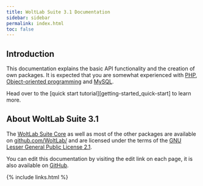 ```yaml
---
title: WoltLab Suite 3.1 Documentation
sidebar: sidebar
permalink: index.html
toc: false
---
```


## Introduction

This documentation explains the basic API functionality and the creation of own packages. It is expected that you are somewhat experienced with [PHP](https://en.wikipedia.org/wiki/PHP), [Object-oriented programming](https://en.wikipedia.org/wiki/Object-oriented_programming) and [MySQL](https://en.wikipedia.org/wiki/MySQL).

Head over to the [quick start tutorial][getting-started_quick-start] to learn more.

## About WoltLab Suite 3.1

The [WoltLab Suite Core](https://github.com/WoltLab/WCF) as well as most of the other packages are available on [github.com/WoltLab/](https://github.com/WoltLab) and are licensed under the terms of the [GNU Lesser General Public License 2.1](https://github.com/WoltLab/WCF/blob/master/LICENSE).

You can edit this documentation by visiting the edit link on each page, it is also available on [GitHub](https://github.com/WoltLab/woltlab.github.io).

{% include links.html %}

